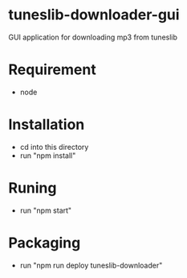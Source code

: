 # tuneslib-downloader-gui
GUI application for downloading mp3 from tuneslib

# Requirement
- node

# Installation
- cd into this directory
- run "npm install"

# Runing 
- run "npm start"

# Packaging
- run "npm run deploy tuneslib-downloader"
